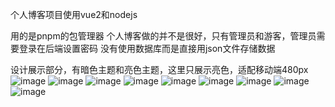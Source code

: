 个人博客项目使用vue2和nodejs

用的是pnpm的包管理器
个人博客做的并不是很好，只有管理员和游客，管理员需要登录在后端设置密码
没有使用数据库而是直接用json文件存储数据

设计展示部分，有暗色主题和亮色主题，这里只展示亮色，适配移动端480px
![image](https://github.com/2514765066/Blog/assets/122349197/c26381f9-3e1b-4b32-b4bc-2869597e6856)
![image](https://github.com/2514765066/Blog/assets/122349197/7fe5b29d-e3db-4615-a294-5a45edece0c5)
![image](https://github.com/2514765066/Blog/assets/122349197/56ccc8d8-6783-4e59-ab44-6cd51cfa8629)
![image](https://github.com/2514765066/Blog/assets/122349197/590ecb4e-bd87-4896-963d-a2d918eaf2fa)
![image](https://github.com/2514765066/Blog/assets/122349197/af3301a0-9b4b-46ed-b07e-444412c28701)
![image](https://github.com/2514765066/Blog/assets/122349197/19df7fc1-446b-4dd4-8f3d-16f44128c127)
![image](https://github.com/2514765066/Blog/assets/122349197/b5cee672-a9d1-4107-ad81-7c044736e5f9)
![image](https://github.com/2514765066/Blog/assets/122349197/64d34304-eabb-48cd-aeee-6dcb447048bd)
![image](https://github.com/2514765066/Blog/assets/122349197/84df1487-7134-4847-ad0b-053cc133e0a9)
